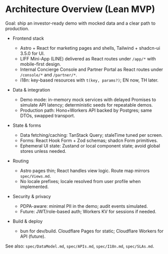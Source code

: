 # Architecture Overview (Lean MVP)

Goal: ship an investor-ready demo with mocked data and a clear path to production.

- Frontend stack
  - Astro + React for marketing pages and shells, Tailwind + shadcn-ui 3.5.0 for UI.
  - LIFF Mini-App (LINE) delivered as React routes under `/app/*` with mobile-first design.
  - Internal Concierge Console and Partner Portal as React routes under `/console/*` and `/partner/*`.
  - i18n: key-based resources with `t(key, params?)`; EN now, TH later.

- Data & integration
  - Demo mode: in-memory mock services with delayed Promises to simulate API latency; deterministic seeds for repeatable demos.
  - Production path: Hono+Workers API backed by Postgres; same DTOs, swapped transport.

- State & forms
  - Data fetching/caching: TanStack Query; staleTime tuned per screen.
  - Forms: React Hook Form + Zod schemas; shadcn Form primitives.
  - Ephemeral UI state: Zustand or local component state; avoid global stores unless needed.

- Routing
  - Astro pages thin; React handles view logic. Route map mirrors `spec/Views.md`.
  - No locale prefixes; locale resolved from user profile when implemented.

- Security & privacy
  - PDPA-aware: minimal PII in the demo; audit events simulated.
  - Future: JWT/role-based auth; Workers KV for sessions if needed.

- Build & deploy
  - bun for dev/build. Cloudflare Pages for static; Cloudflare Workers for API (future).

See also: `spec/DataModel.md`, `spec/APIs.md`, `spec/I18n.md`, `spec/SLAs.md`.
